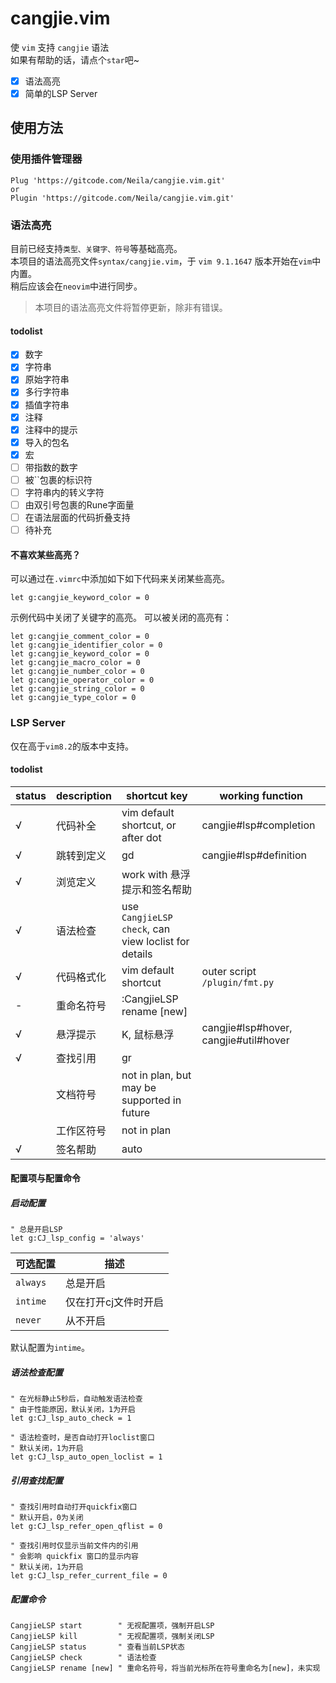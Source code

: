 # cangjie.vim

使 `vim` 支持 `cangjie` 语法  
如果有帮助的话，请点个`star`吧~

- [x] 语法高亮
- [x] 简单的LSP Server

## 使用方法
### 使用插件管理器
```vim
Plug 'https://gitcode.com/Neila/cangjie.vim.git'
or
Plugin 'https://gitcode.com/Neila/cangjie.vim.git'
```

### 语法高亮
目前已经支持`类型、关键字、符号`等基础高亮。  
本项目的语法高亮文件`syntax/cangjie.vim`，于 `vim 9.1.1647` 版本开始在`vim`中内置。  
稍后应该会在`neovim`中进行同步。  
> 本项目的语法高亮文件将暂停更新，除非有错误。
#### todolist
- [x] 数字
- [x] 字符串
- [x] 原始字符串
- [x] 多行字符串
- [x] 插值字符串
- [x] 注释
- [x] 注释中的提示
- [x] 导入的包名
- [x] 宏
- [ ] 带指数的数字
- [ ] 被``包裹的标识符
- [ ] 字符串内的转义字符
- [ ] 由双引号包裹的Rune字面量
- [ ] 在语法层面的代码折叠支持
- [ ] 待补充
#### 不喜欢某些高亮？
可以通过在`.vimrc`中添加如下如下代码来关闭某些高亮。
```vim
let g:cangjie_keyword_color = 0
```
示例代码中关闭了关键字的高亮。
可以被关闭的高亮有：
```vim
let g:cangjie_comment_color = 0
let g:cangjie_identifier_color = 0
let g:cangjie_keyword_color = 0
let g:cangjie_macro_color = 0
let g:cangjie_number_color = 0
let g:cangjie_operator_color = 0
let g:cangjie_string_color = 0
let g:cangjie_type_color = 0
```


### LSP Server
仅在高于`vim8.2`的版本中支持。  
#### todolist
| status | description | shortcut key | working function
| ------ | --- | --- | ---
| √ | 代码补全 | vim default shortcut, or after dot | cangjie#lsp#completion
| √ | 跳转到定义 | gd | cangjie#lsp#definition
| √ | 浏览定义 | work with 悬浮提示和签名帮助 | 
| √ | 语法检查 | use `CangjieLSP check`, can view loclist for details |
| √ | 代码格式化 | vim default shortcut | outer script `/plugin/fmt.py` 
| - | 重命名符号 | :CangjieLSP rename [new] | 
| √ | 悬浮提示 | K, 鼠标悬浮 | cangjie#lsp#hover, cangjie#util#hover
| √ | 查找引用 | gr | 
|   | 文档符号 | not in plan, but may be supported in future |
|   | 工作区符号 | not in plan |
| √ | 签名帮助 | auto |

#### 配置项与配置命令
##### 启动配置
```vim
" 总是开启LSP
let g:CJ_lsp_config = 'always'
```
可选配置 | 描述
--- | ---
`always` | 总是开启
`intime` | 仅在打开cj文件时开启
`never` | 从不开启

默认配置为`intime`。

##### 语法检查配置
```vim
" 在光标静止5秒后，自动触发语法检查
" 由于性能原因，默认关闭，1为开启
let g:CJ_lsp_auto_check = 1

" 语法检查时，是否自动打开loclist窗口
" 默认关闭，1为开启
let g:CJ_lsp_auto_open_loclist = 1
```

##### 引用查找配置
```vim
" 查找引用时自动打开quickfix窗口
" 默认开启，0为关闭
let g:CJ_lsp_refer_open_qflist = 0

" 查找引用时仅显示当前文件内的引用
" 会影响 quickfix 窗口的显示内容
" 默认关闭，1为开启
let g:CJ_lsp_refer_current_file = 0
```

##### 配置命令
```vim
CangjieLSP start        " 无视配置项，强制开启LSP
CangjieLSP kill         " 无视配置项，强制关闭LSP
CangjieLSP status       " 查看当前LSP状态
CangjieLSP check        " 语法检查
CangjieLSP rename [new] " 重命名符号，将当前光标所在符号重命名为[new]，未实现
```
